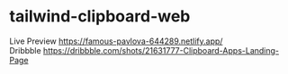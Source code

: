 # tailwind-clipboard-web
Live Preview https://famous-pavlova-644289.netlify.app/ \
Dribbble https://dribbble.com/shots/21631777-Clipboard-Apps-Landing-Page
